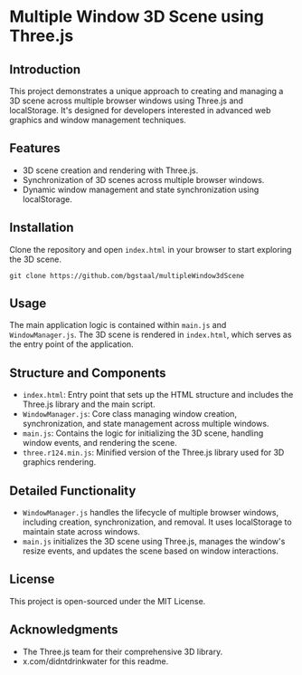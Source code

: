 # Multiple Window 3D Scene using Three.js

## Introduction
This project demonstrates a unique approach to creating and managing a 3D scene across multiple browser windows using Three.js and localStorage. It's designed for developers interested in advanced web graphics and window management techniques.

## Features
- 3D scene creation and rendering with Three.js.
- Synchronization of 3D scenes across multiple browser windows.
- Dynamic window management and state synchronization using localStorage.

## Installation
Clone the repository and open `index.html` in your browser to start exploring the 3D scene.

```
git clone https://github.com/bgstaal/multipleWindow3dScene
```
## Usage
The main application logic is contained within `main.js` and `WindowManager.js`. The 3D scene is rendered in `index.html`, which serves as the entry point of the application.

## Structure and Components
- `index.html`: Entry point that sets up the HTML structure and includes the Three.js library and the main script.
- `WindowManager.js`: Core class managing window creation, synchronization, and state management across multiple windows.
- `main.js`: Contains the logic for initializing the 3D scene, handling window events, and rendering the scene.
- `three.r124.min.js`: Minified version of the Three.js library used for 3D graphics rendering.

## Detailed Functionality
- `WindowManager.js` handles the lifecycle of multiple browser windows, including creation, synchronization, and removal. It uses localStorage to maintain state across windows.
- `main.js` initializes the 3D scene using Three.js, manages the window's resize events, and updates the scene based on window interactions.



## License
This project is open-sourced under the MIT License.

## Acknowledgments
- The Three.js team for their comprehensive 3D library.
- x.com/didntdrinkwater for this readme.

